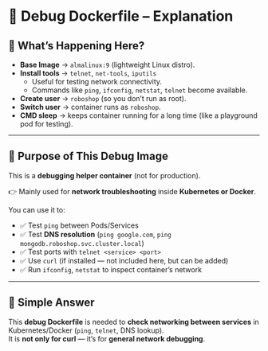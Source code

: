 # 🐳 Debug Dockerfile – Explanation

## 🔎 What’s Happening Here?

- **Base Image** → `almalinux:9` (lightweight Linux distro).  
- **Install tools** → `telnet`, `net-tools`, `iputils`  
  - Useful for testing network connectivity.  
  - Commands like `ping`, `ifconfig`, `netstat`, `telnet` become available.  
- **Create user** → `roboshop` (so you don’t run as root).  
- **Switch user** → container runs as `roboshop`.  
- **CMD sleep** → keeps container running for a long time (like a playground pod for testing).  

---

## 🎯 Purpose of This Debug Image

This is a **debugging helper container** (not for production).  

👉 Mainly used for **network troubleshooting** inside **Kubernetes or Docker**.

You can use it to:

- ✅ Test `ping` between Pods/Services  
- ✅ Test **DNS resolution** (`ping google.com`, `ping mongodb.roboshop.svc.cluster.local`)  
- ✅ Test ports with `telnet <service> <port>`  
- ✅ Use `curl` (if installed — not included here, but can be added)  
- ✅ Run `ifconfig`, `netstat` to inspect container’s network  

---

## 🚀 Simple Answer

This **debug Dockerfile** is needed to **check networking between services** in Kubernetes/Docker (`ping`, `telnet`, DNS lookup).  
It is **not only for curl** — it’s for **general network debugging**.  
